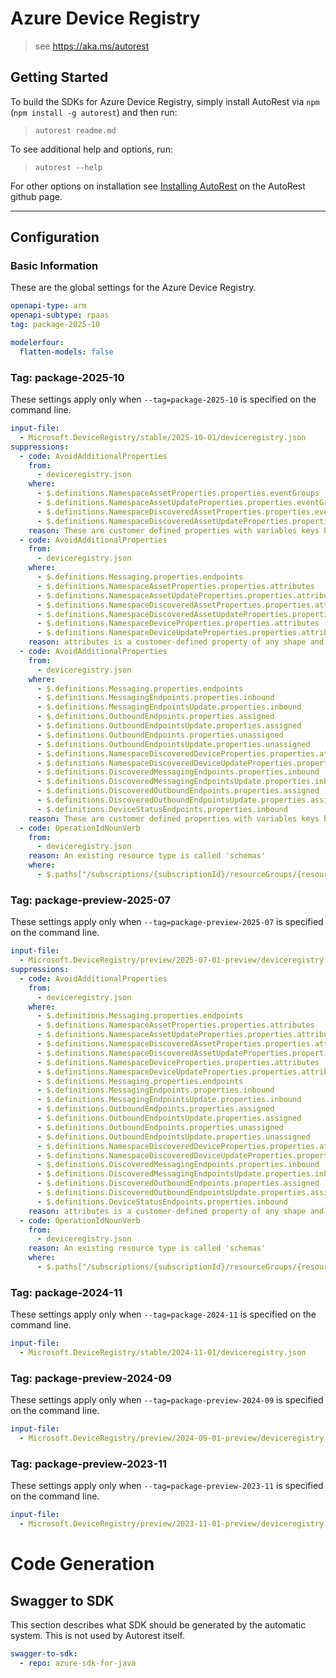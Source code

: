 # Azure Device Registry

> see https://aka.ms/autorest

## Getting Started

To build the SDKs for Azure Device Registry, simply install AutoRest via `npm` (`npm install -g autorest`) and then run:

> `autorest readme.md`

To see additional help and options, run:

> `autorest --help`

For other options on installation see [Installing AutoRest](https://aka.ms/autorest/install) on the AutoRest github page.

---

## Configuration

### Basic Information

These are the global settings for the Azure Device Registry.

``` yaml
openapi-type: arm
openapi-subtype: rpaas
tag: package-2025-10
```

``` yaml
modelerfour:
  flatten-models: false
```

### Tag: package-2025-10

These settings apply only when `--tag=package-2025-10` is specified on the command line.

```yaml $(tag) == 'package-2025-10'
input-file:
  - Microsoft.DeviceRegistry/stable/2025-10-01/deviceregistry.json
suppressions:
  - code: AvoidAdditionalProperties 
    from: 
      - deviceregistry.json 
    where: 
      - $.definitions.NamespaceAssetProperties.properties.eventGroups
      - $.definitions.NamespaceAssetUpdateProperties.properties.eventGroups
      - $.definitions.NamespaceDiscoveredAssetProperties.properties.eventGroups
      - $.definitions.NamespaceDiscoveredAssetUpdateProperties.properties.eventGroups
    reason: These are customer defined properties with variables keys but well defined value structure.
  - code: AvoidAdditionalProperties
    from:
      - deviceregistry.json
    where:
      - $.definitions.Messaging.properties.endpoints
      - $.definitions.NamespaceAssetProperties.properties.attributes
      - $.definitions.NamespaceAssetUpdateProperties.properties.attributes
      - $.definitions.NamespaceDiscoveredAssetProperties.properties.attributes
      - $.definitions.NamespaceDiscoveredAssetUpdateProperties.properties.attributes
      - $.definitions.NamespaceDeviceProperties.properties.attributes
      - $.definitions.NamespaceDeviceUpdateProperties.properties.attributes
    reason: attributes is a customer-defined property of any shape and custom keys for other properties
  - code: AvoidAdditionalProperties
    from:
      - deviceregistry.json
    where:
      - $.definitions.Messaging.properties.endpoints
      - $.definitions.MessagingEndpoints.properties.inbound
      - $.definitions.MessagingEndpointsUpdate.properties.inbound
      - $.definitions.OutboundEndpoints.properties.assigned
      - $.definitions.OutboundEndpointsUpdate.properties.assigned
      - $.definitions.OutboundEndpoints.properties.unassigned
      - $.definitions.OutboundEndpointsUpdate.properties.unassigned
      - $.definitions.NamespaceDiscoveredDeviceProperties.properties.attributes
      - $.definitions.NamespaceDiscoveredDeviceUpdateProperties.properties.attributes
      - $.definitions.DiscoveredMessagingEndpoints.properties.inbound
      - $.definitions.DiscoveredMessagingEndpointsUpdate.properties.inbound
      - $.definitions.DiscoveredOutboundEndpoints.properties.assigned
      - $.definitions.DiscoveredOutboundEndpointsUpdate.properties.assigned
      - $.definitions.DeviceStatusEndpoints.properties.inbound
    reason: These are customer defined properties with variables keys but well defined value structure.
  - code: OperationIdNounVerb
    from:
      - deviceregistry.json
    reason: An existing resource type is called 'schemas'
    where:
      - $.paths["/subscriptions/{subscriptionId}/resourceGroups/{resourceGroupName}/providers/Microsoft.DeviceRegistry/schemaRegistries/{schemaRegistryName}/schemas"].get.operationId
```

### Tag: package-preview-2025-07

These settings apply only when `--tag=package-preview-2025-07` is specified on the command line.

```yaml $(tag) == 'package-preview-2025-07'
input-file:
  - Microsoft.DeviceRegistry/preview/2025-07-01-preview/deviceregistry.json
suppressions:
  - code: AvoidAdditionalProperties
    from:
      - deviceregistry.json
    where:
      - $.definitions.Messaging.properties.endpoints
      - $.definitions.NamespaceAssetProperties.properties.attributes
      - $.definitions.NamespaceAssetUpdateProperties.properties.attributes
      - $.definitions.NamespaceDiscoveredAssetProperties.properties.attributes
      - $.definitions.NamespaceDiscoveredAssetUpdateProperties.properties.attributes
      - $.definitions.NamespaceDeviceProperties.properties.attributes
      - $.definitions.NamespaceDeviceUpdateProperties.properties.attributes
      - $.definitions.Messaging.properties.endpoints
      - $.definitions.MessagingEndpoints.properties.inbound
      - $.definitions.MessagingEndpointsUpdate.properties.inbound
      - $.definitions.OutboundEndpoints.properties.assigned
      - $.definitions.OutboundEndpointsUpdate.properties.assigned
      - $.definitions.OutboundEndpoints.properties.unassigned
      - $.definitions.OutboundEndpointsUpdate.properties.unassigned
      - $.definitions.NamespaceDiscoveredDeviceProperties.properties.attributes
      - $.definitions.NamespaceDiscoveredDeviceUpdateProperties.properties.attributes
      - $.definitions.DiscoveredMessagingEndpoints.properties.inbound
      - $.definitions.DiscoveredMessagingEndpointsUpdate.properties.inbound
      - $.definitions.DiscoveredOutboundEndpoints.properties.assigned
      - $.definitions.DiscoveredOutboundEndpointsUpdate.properties.assigned
      - $.definitions.DeviceStatusEndpoints.properties.inbound
    reason: attributes is a customer-defined property of any shape and custom keys for other properties
  - code: OperationIdNounVerb
    from:
      - deviceregistry.json
    reason: An existing resource type is called 'schemas'
    where:
      - $.paths["/subscriptions/{subscriptionId}/resourceGroups/{resourceGroupName}/providers/Microsoft.DeviceRegistry/schemaRegistries/{schemaRegistryName}/schemas"].get.operationId
```

### Tag: package-2024-11

These settings apply only when `--tag=package-2024-11` is specified on the command line.

```yaml $(tag) == 'package-2024-11'
input-file:
  - Microsoft.DeviceRegistry/stable/2024-11-01/deviceregistry.json
```

### Tag: package-preview-2024-09

These settings apply only when `--tag=package-preview-2024-09` is specified on the command line.

```yaml $(tag) == 'package-preview-2024-09'
input-file:
  - Microsoft.DeviceRegistry/preview/2024-09-01-preview/deviceregistry.json
```

### Tag: package-preview-2023-11

These settings apply only when `--tag=package-preview-2023-11` is specified on the command line.

```yaml $(tag) == 'package-preview-2023-11'
input-file:
  - Microsoft.DeviceRegistry/preview/2023-11-01-preview/deviceregistry.json
```

# Code Generation

## Swagger to SDK

This section describes what SDK should be generated by the automatic system.
This is not used by Autorest itself.

``` yaml $(swagger-to-sdk)
swagger-to-sdk:
  - repo: azure-sdk-for-java
```
